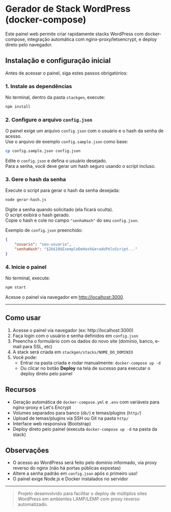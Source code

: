 # Gerador de Stack WordPress (docker-compose)

Este painel web permite criar rapidamente stacks WordPress com docker-compose, integração automática com nginx-proxy/letsencrypt, e deploy direto pelo navegador.

## Instalação e configuração inicial

Antes de acessar o painel, siga estes passos obrigatórios:

### 1. Instale as dependências

No terminal, dentro da pasta `stackgen`, execute:
```bash
npm install
```

### 2. Configure o arquivo `config.json`

O painel exige um arquivo `config.json` com o usuário e o hash da senha de acesso.  
Use o arquivo de exemplo `config.sample.json` como base:

```bash
cp config.sample.json config.json
```

Edite o `config.json` e defina o usuário desejado.  
Para a senha, você deve gerar um hash seguro usando o script incluso.

### 3. Gere o hash da senha

Execute o script para gerar o hash da senha desejada:
```bash
node gerar-hash.js
```
Digite a senha quando solicitado (ela ficará oculta).  
O script exibirá o hash gerado.  
Copie o hash e cole no campo `"senhaHash"` do seu `config.json`.

Exemplo de `config.json` preenchido:
```json
{
    "usuario": "seu-usuario",
    "senhaHash": "$2b$10$ExemploDeHashGeradoPeloScript..."
}
```

### 4. Inicie o painel

No terminal, execute:
```bash
npm start
```
Acesse o painel via navegador em [http://localhost:3000](http://localhost:3000).

---

## Como usar

1. Acesse o painel via navegador (ex: http://localhost:3000)
2. Faça login com o usuário e senha definidos em `config.json`
3. Preencha o formulário com os dados do novo site (domínio, banco, e-mail para SSL, etc)
4. A stack será criada em `stackgen/stacks/NOME_DO_DOMINIO`
5. Você pode:
   - Entrar na pasta criada e rodar manualmente: `docker-compose up -d`
   - Ou clicar no botão **Deploy** na tela de sucesso para executar o deploy direto pelo painel

## Recursos
- Geração automática de `docker-compose.yml` e `.env` com variáveis para nginx-proxy e Let's Encrypt
- Volumes separados para banco (`db/`) e temas/plugins (`http/`)
- Upload de temas/plugins via SSH ou Git na pasta `http/`
- Interface web responsiva (Bootstrap)
- Deploy direto pelo painel (executa `docker-compose up -d` na pasta da stack)

## Observações
- O acesso ao WordPress será feito pelo domínio informado, via proxy reverso do nginx (não há portas públicas expostas)
- Altere a senha padrão em `config.json` após o primeiro uso!
- O painel exige Node.js e Docker instalados no servidor

---

> Projeto desenvolvido para facilitar o deploy de múltiplos sites WordPress em ambientes LAMP/LEMP com proxy reverso automatizado. 